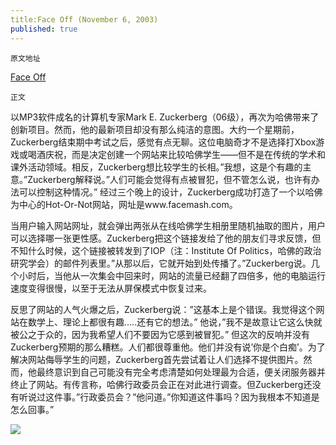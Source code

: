 ```yaml
---
title:Face Off (November 6, 2003)
published: true
---
```

`原文地址`

[Face Off](https://www.thecrimson.com/article/2003/11/6/face-off-computer-guru-mark-e/)

`正文`

以MP3软件成名的计算机专家Mark E. Zuckerberg（06级），再次为哈佛带来了创新项目。然而，他的最新项目却没有那么纯洁的意图。大约一个星期前，Zuckerberg结束期中考试之后，感觉有点无聊。这位电脑奇才不是选择打Xbox游戏或喝酒庆祝，而是决定创建一个网站来比较哈佛学生——但不是在传统的学术和课外活动领域。相反，Zuckerberg想比较学生的长相。”我想，这是个有趣的主意。”Zuckerberg解释说。”人们可能会觉得有点被冒犯，但不管怎么说，也许有办法可以控制这种情况。” 经过三个晚上的设计，Zuckerberg成功打造了一个以哈佛为中心的Hot-Or-Not网站，网址是www.facemash.com。

当用户输入网站网址，就会弹出两张从在线哈佛学生相册里随机抽取的图片，用户可以选择哪一张更性感。Zuckerberg把这个链接发给了他的朋友们寻求反馈，但不知什么时候，这个链接被转发到了IOP（注：Institute Of Politics，哈佛的政治研究学会）的邮件列表里。”从那以后，它就开始到处传播了。”Zuckerberg说。几个小时后，当他从一次集会中回来时，网站的流量已经翻了四倍多，他的电脑运行速度变得很慢，以至于无法从屏保模式中恢复过来。

反思了网站的人气火爆之后，Zuckerberg说：”这基本上是个错误。我觉得这个网站在数学上、理论上都很有趣…..还有它的想法。” 他说，”我不是故意让它这么快就被公之于众的，因为我希望人们不要因为它感到被冒犯。” 但这次的反响并没有Zuckerberg预期的那么糟糕。人们都很尊重他。他们并没有说’你是个白痴’。为了解决网站侮辱学生的问题，Zuckerberg首先尝试着让人们选择不提供图片。然而，他最终意识到自己可能没有完全考虑清楚如何处理最为合适，便关闭服务器并终止了网站。有传言称，哈佛行政委员会正在对此进行调查。但Zuckerberg还没有听说过这件事。”行政委员会？”他问道。”你知道这件事吗？因为我根本不知道是怎么回事。”

![](https://thesocialnetworkinbox.files.wordpress.com/2020/04/photo_2020-04-30_12-09-08.jpg)
